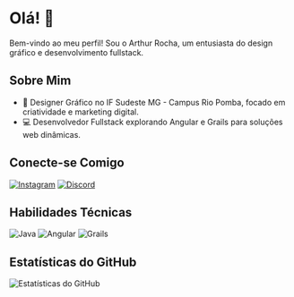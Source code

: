 # Olá! 👋
Bem-vindo ao meu perfil! Sou o Arthur Rocha, um entusiasta do design gráfico e desenvolvimento fullstack.

## Sobre Mim
- 🎨 Designer Gráfico no IF Sudeste MG - Campus Rio Pomba, focado em criatividade e marketing digital.
- 💻 Desenvolvedor Fullstack explorando Angular e Grails para soluções web dinâmicas.

## Conecte-se Comigo
[![Instagram](https://img.shields.io/badge/Instagram-E4405F?style=for-the-badge&logo=instagram&logoColor=white)](https://instagram.com/Cand_Rocha)
[![Discord](https://img.shields.io/badge/Discord-7289DA?style=for-the-badge&logo=discord&logoColor=white)](https://discord.gg/Thuezin)

## Habilidades Técnicas
![Java](https://img.shields.io/badge/Java-ED8B00?style=for-the-badge&logo=java&logoColor=white)
![Angular](https://img.shields.io/badge/Angular-DD0031?style=for-the-badge&logo=angular&logoColor=white)
![Grails](https://img.shields.io/badge/Grails-4298B8?style=for-the-badge&logo=groovy&logoColor=white)

## Estatísticas do GitHub
![Estatísticas do GitHub](https://github-readme-stats.vercel.app/api?username=ArthurCRocha&show_icons=true&theme=dark)
